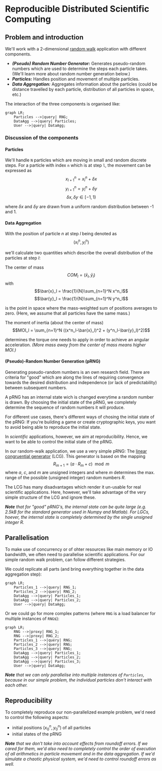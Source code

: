 # Reproducible Distributed Scientific Computing

## Problem and introduction

We'll work with a 2-dimensional [random walk](https://en.wikipedia.org/wiki/Random_walk) application with different components.

- *__(Pseudo) Random Number Generator:__* Generates pseudo-random numbers which are used to determine the steps each particle takes.  (We'll learn more about random number generation below.)
- *__Particles:__* Handles position and movement of multiple particles.
- *__Data Aggregation:__* Aggregates information about the particles (could be distance travelled by each particle, distribution of all particles in space, etc.)

The interaction of the three components is organised like:
```mermaid
graph LR;
    Particles -->|query| RNG;
    DataAgg -->|query| Particles;
    User -->|query| DataAgg;
```

### Discussion of the components

#### Particles

We'll handle `N` particles which are moving in small and random discrete steps. For a particle with index `n` which is at step `l`, the movement can be expressed as
$$x^n_{l+1} = x^n_{l} + \delta x$$
$$y^n_{l+1} = y^n_{l} + \delta y$$
$$\delta x, \delta y \in [-1, 1)$$

where $\delta x$ and $\delta y$ are drawn from a uniform random distribution between -1 and 1.

#### Data Aggregation

With the position of particle $n$ at step $l$ being denoted as
$$(x^n_l, y^n_l)$$

we'll calculate two quantities which describe the overall distribution of the particles at step $l$:

The center of mass
$$COM_l = (\bar{x}_l, \bar{y}_l)$$
with
$$\bar{x}_l = \frac{1}{N}\sum_{n=1}^N x^n_l$$
$$\bar{y}_l = \frac{1}{N}\sum_{n=1}^N y^n_l$$

is the point in space where the mass-weighted sum of positions averages to zero. (Here, we assume that all particles have the same mass.)

The moment of inertia (about the center of mass)
$$MOI_l = \sum_{n=1}^N ((x^n_l-\bar{x}_l)^2 + (y^n_l-\bar{y}_l)^2)$$

determines the torque one needs to apply in order to achieve an angular acceleration. _(More mass away from the center of mass means higher $MOI$.)_

#### (Pseudo)-Random Number Generation (pRNG)

Generating pseudo-random numbers is an own research field. There are criteria for "good" which are along the lines of requiring convergence towards the desired distribution and independence (or lack of predictability) between subsequent numbers.

A pRNG has an internal state wich is changed everytime a random number is drawn. By choosing the initial state of the pRNG, we completely determine the  sequence of random numbers it will produce.

For different use cases, there's different ways of chosing the initial state of the pRNG: If you're building a game or create cryptographic keys, you want to avoid being able to reproduce the initial state.

In _scientific_ applications, however, we aim at reproducibility. Hence, we want to be able to control the initial state of the pRNG.

In our random-walk application, we use a very simple pRNG: The [linear congruential generator](https://en.wikipedia.org/wiki/Linear_congruential_generator) (LCG).  This generator is based on the mapping
$$
R_{m+1} = (a \cdot R_{m} + c)\mod m
$$
where $a$, $c$, and $m$ are unsigned integers and where $m$ determines the max. range of the possible (unsigned integer) random numbers $R$.

The LCG has many disadvantages which render it un-usable for real scientific applications. Here, however, we'll take advantage of the very simple structure of the LCG and ignore these.

*__Note__ that for "good" pRNG's, the internal state can be quite large (e.g. 2.5kB for the standard generator used in Numpy and Matlab). For LGCs, hoever, the internal state is completely determined by the single unsigned integer $R$.*

## Parallelisation

To make use of concurrency or of ohter resources like main memory or IO bandwidth, we often need to parallelise scientific applications. For our simple random walk problem, can follow different strategies.

We could replicate all parts (and bring everything together in the data aggregation step):

```mermaid
graph LR;
    Particles_1 -->|query| RNG_1;
    Particles_2 -->|query| RNG_2;
    DataAgg -->|query| Particles_1;
    DataAgg -->|query| Particles_2;
    User -->|query| DataAgg;
```

Or we could go for more complex patterns (where `RNG` is a load balancer for multiple instances of `RNG`s):

```mermaid
graph LR;
    RNG -->|proxy| RNG_1;
    RNG -->|proxy| RNG_2;
    Particles_1 -->|query| RNG;
    Particles_2 -->|query| RNG;
    Particles_3 -->|query| RNG;
    DataAgg -->|query| Particles_1;
    DataAgg -->|query| Particles_2;
    DataAgg -->|query| Particles_3;
    User -->|query| DataAgg;
```

*__Note__ that we can only parallelise into multiple instances of `Particles`, because in our simple problem, the individual particles don't interact with each other.*

## Reproducibility

To completely reproduce our non-parallelized example problem, we'd need to control the following aspects:
- initial positions $(x^n_0, y^n_0)$ of all particles
- initial states of the pRNG

*__Note__ that we don't take into account effects from roundoff errors. If we cared for them, we'd also need to completely control the order of execution of all arithmetics in particle movement and in the data aggregation. If we'd simulate a chaotic physical system, we'd need to control roundoff errors as well.*